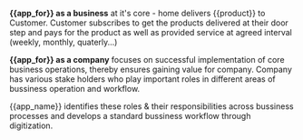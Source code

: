 **{{app_for}} as a business** at it's core - home delivers {{product}} to Customer. Customer subscribes to get the products delivered at their door step and pays for the product as well as provided service at agreed interval (weekly, monthly, quaterly...)

**{{app_for}} as a company** focuses on successful implementation of core business operations, thereby ensures gaining value for company. Company has various stake holders who play important roles in different areas of bussiness operation and workflow. 

{{app_name}} identifies these roles & their responsibilities across bussiness processes and develops a standard bussiness workflow through digitization.
